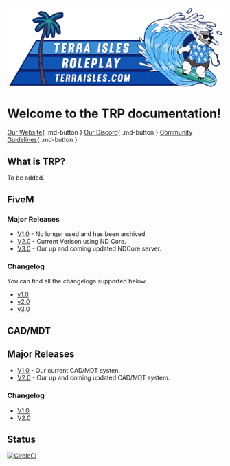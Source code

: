 ![banner](img/banner.png)
# Welcome to the TRP documentation! 

[Our Website](#){ .md-button }     [Our Discord](#){ .md-button }     [Community Guidelines](#){ .md-button }


## What is TRP?

To be added.

## FiveM

### Major Releases
- [V1.0](fivem/1.0/index.md) - No longer used and has been archived.
- [V2.0](fivem/2.0/index.md) - Current Verison using ND Core.
- [V3.0](fivem/3.0/index.md) - Our up and coming updated NDCore server.


### Changelog
You can find all the changelogs supported below.
- [v1.0](#)
- [v2.0](fivem/2.0/changelog.md)
- [v3.0](fivem/3.0/changelog.md)

## CAD/MDT

## Major Releases
- [V1.0](#) - Our current CAD/MDT systen.
- [V2.0](#) - Our up and coming updated CAD/MDT system.

### Changelog
- [V1.0](#)
- [V2.0](#)

## Status
[![CircleCI](https://dl.circleci.com/status-badge/img/gh/Terra-Isles-Roleplay/trp-docs/tree/main.svg?style=svg)](https://dl.circleci.com/status-badge/redirect/gh/Terra-Isles-Roleplay/trp-docs/tree/main)